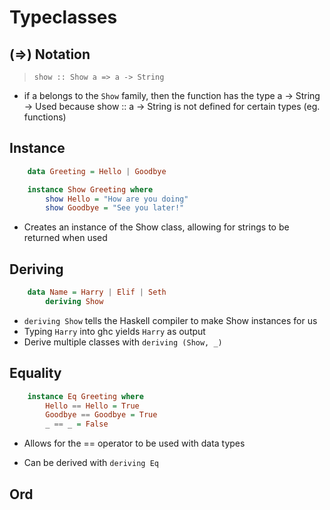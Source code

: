 # Typeclasses

## (=>) Notation
> `show :: Show a => a -> String`

* if a belongs to the `Show` family, then the function has the type a -> String\
-> Used because show :: a -> String is not defined for certain types (eg. functions)

## Instance 

``` Haskell 
    data Greeting = Hello | Goodbye

    instance Show Greeting where
        show Hello = "How are you doing"
        show Goodbye = "See you later!"
```

* Creates an instance of the Show class, allowing for strings to be returned when used 

## Deriving 

``` Haskell
    data Name = Harry | Elif | Seth
        deriving Show
```

* `deriving Show` tells the Haskell compiler to make Show instances for us
* Typing `Harry` into ghc yields `Harry` as output
* Derive multiple classes with `deriving (Show, _)`

## Equality

``` Haskell 
    instance Eq Greeting where
        Hello == Hello = True
        Goodbye == Goodbye = True
        _ == _ = False
```

* Allows for the == operator to be used with data types

* Can be derived with `deriving Eq`

## Ord

